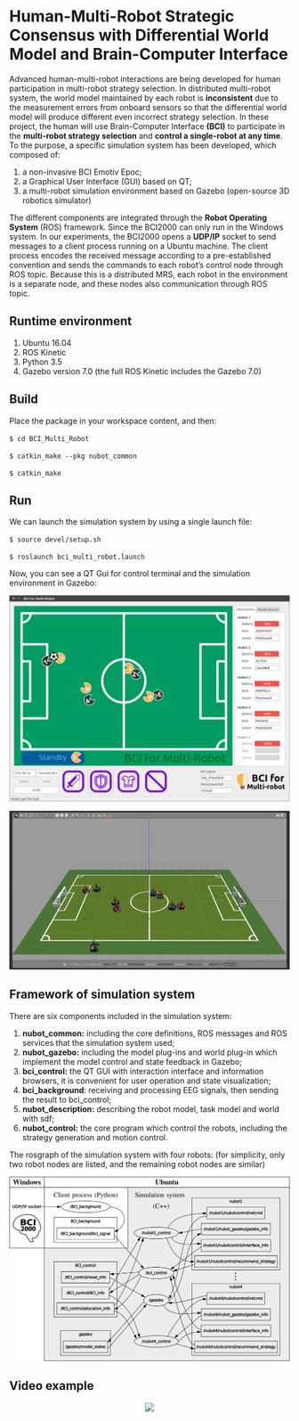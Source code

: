 # Human-Multi-Robot Strategic Consensus with Differential World Model and Brain-Computer Interface
Advanced human-multi-robot interactions are being developed for human participation in multi-robot strategy selection. In distributed multi-robot system, the world model maintained by each robot is **inconsistent** due to the measurement errors from onboard sensors so that the differential world model will produce different even incorrect strategy selection. In these project, the human will use Brain-Computer Interface **(BCI)** to participate in the **multi-robot strategy selection** and **control a single-robot at any time**. To the purpose, a specific simulation system has been developed, which composed of: 

1. a non-invasive BCI Emotiv Epoc; 
2. a Graphical User Interface (GUI) based on QT;
3. a multi-robot simulation environment based on Gazebo (open-source 3D robotics simulator)

The different components are integrated through the **Robot Operating System** (ROS) framework. Since the BCI2000 can only run in the Windows system. In our experiments, the BCI2000 opens a **UDP/IP** socket to send messages to a client process running on a Ubuntu machine. The client process encodes the received message according to a pre-established convention and sends the commands to each robot’s control node through ROS topic. Because this is a distributed MRS, each robot in the environment is a separate node, and these nodes also communication through ROS topic.

## Runtime environment

1. Ubuntu 16.04
2. ROS Kinetic
3. Python 3.5
4. Gazebo version 7.0 (the full ROS Kinetic includes the Gazebo 7.0)

## Build

Place the package in your workspace content, and then:

`$ cd BCI_Multi_Robot`

`$ catkin_make --pkg nubot_common`

`$ catkin_make`

## Run

We can launch the simulation system by using a single launch file:

`$ source devel/setup.sh`

`$ roslaunch bci_multi_robot.launch `

Now, you can see a QT Gui for control terminal and the simulation environment in Gazebo:

![](image/BCI_display.png)

![](image/Gazebo_display.png) 

## Framework of simulation system

There are six components included in the simulation system:

1. **nubot_common:**  including the core definitions, ROS messages and ROS services that the simulation system used;
2. **nubot_gazebo:** including the model plug-ins and world plug-in which implement the model control and state feedback in Gazebo;
3. **bci_control:** the QT GUI with interaction interface and information browsers, it is convenient for user operation and state visualization;
4. **bci_background**: receiving and processing EEG signals, then sending the result to bci_control;
5. **nubot_description:** describing the robot model, task model and world with sdf;
6. **nubot_control:** the core program which control the robots, including the strategy generation and motion control.

The rosgraph of the simulation system with four robots: (for simplicity, only two robot nodes are listed, and the remaining robot nodes are similar)

![](image/rosgraph.png)

## Video example

<div align=center><img src="image/video.gif"></div>